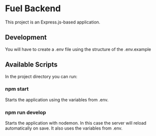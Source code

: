# Fuel Backend

This project is an Express.js-based application.

## Development

You will have to create a .env file using the structure of the .env.example

## Available Scripts

In the project directory you can run:

### npm start

Starts the application using the variables from .env.

### npm run develop

Starts the application with nodemon. In this case the server will reload automatically on save. It also uses the variables from .env.
